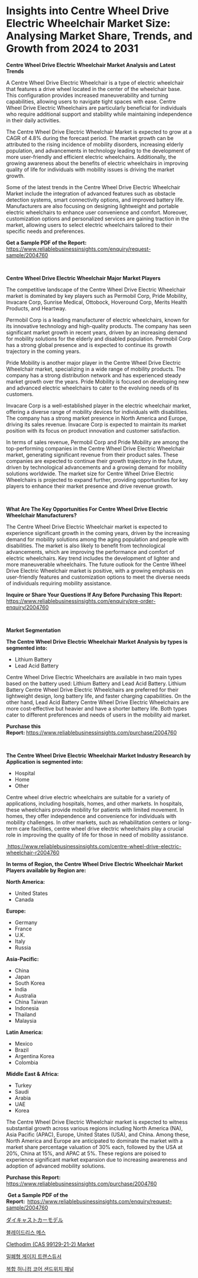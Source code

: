 <p><h1>Insights into Centre Wheel Drive Electric Wheelchair Market Size: Analysing Market Share, Trends, and Growth from 2024 to 2031</h1></p><p><strong>Centre Wheel Drive Electric Wheelchair Market Analysis and Latest Trends</strong></p>
<p><p>A Centre Wheel Drive Electric Wheelchair is a type of electric wheelchair that features a drive wheel located in the center of the wheelchair base. This configuration provides increased maneuverability and turning capabilities, allowing users to navigate tight spaces with ease. Centre Wheel Drive Electric Wheelchairs are particularly beneficial for individuals who require additional support and stability while maintaining independence in their daily activities.</p><p>The Centre Wheel Drive Electric Wheelchair Market is expected to grow at a CAGR of 4.8% during the forecast period. The market growth can be attributed to the rising incidence of mobility disorders, increasing elderly population, and advancements in technology leading to the development of more user-friendly and efficient electric wheelchairs. Additionally, the growing awareness about the benefits of electric wheelchairs in improving quality of life for individuals with mobility issues is driving the market growth.</p><p>Some of the latest trends in the Centre Wheel Drive Electric Wheelchair Market include the integration of advanced features such as obstacle detection systems, smart connectivity options, and improved battery life. Manufacturers are also focusing on designing lightweight and portable electric wheelchairs to enhance user convenience and comfort. Moreover, customization options and personalized services are gaining traction in the market, allowing users to select electric wheelchairs tailored to their specific needs and preferences.</p></p>
<p><strong>Get a Sample PDF of the Report:&nbsp;</strong> <a href="https://www.reliablebusinessinsights.com/enquiry/request-sample/2004760">https://www.reliablebusinessinsights.com/enquiry/request-sample/2004760</a></p>
<p>&nbsp;</p>
<p><strong>Centre Wheel Drive Electric Wheelchair Major Market Players</strong></p>
<p><p>The competitive landscape of the Centre Wheel Drive Electric Wheelchair market is dominated by key players such as Permobil Corp, Pride Mobility, Invacare Corp, Sunrise Medical, Ottobock, Hoveround Corp, Merits Health Products, and Heartway. </p><p>Permobil Corp is a leading manufacturer of electric wheelchairs, known for its innovative technology and high-quality products. The company has seen significant market growth in recent years, driven by an increasing demand for mobility solutions for the elderly and disabled population. Permobil Corp has a strong global presence and is expected to continue its growth trajectory in the coming years.</p><p>Pride Mobility is another major player in the Centre Wheel Drive Electric Wheelchair market, specializing in a wide range of mobility products. The company has a strong distribution network and has experienced steady market growth over the years. Pride Mobility is focused on developing new and advanced electric wheelchairs to cater to the evolving needs of its customers.</p><p>Invacare Corp is a well-established player in the electric wheelchair market, offering a diverse range of mobility devices for individuals with disabilities. The company has a strong market presence in North America and Europe, driving its sales revenue. Invacare Corp is expected to maintain its market position with its focus on product innovation and customer satisfaction.</p><p>In terms of sales revenue, Permobil Corp and Pride Mobility are among the top-performing companies in the Centre Wheel Drive Electric Wheelchair market, generating significant revenue from their product sales. These companies are expected to continue their growth trajectory in the future, driven by technological advancements and a growing demand for mobility solutions worldwide. The market size for Centre Wheel Drive Electric Wheelchairs is projected to expand further, providing opportunities for key players to enhance their market presence and drive revenue growth.</p></p>
<p>&nbsp;</p>
<p><strong>What Are The Key Opportunities For Centre Wheel Drive Electric Wheelchair Manufacturers?</strong></p>
<p><p>The Centre Wheel Drive Electric Wheelchair market is expected to experience significant growth in the coming years, driven by the increasing demand for mobility solutions among the aging population and people with disabilities. The market is also likely to benefit from technological advancements, which are improving the performance and comfort of electric wheelchairs. Key trend includes the development of lighter and more maneuverable wheelchairs. The future outlook for the Centre Wheel Drive Electric Wheelchair market is positive, with a growing emphasis on user-friendly features and customization options to meet the diverse needs of individuals requiring mobility assistance.</p></p>
<p><strong>Inquire or Share Your Questions If Any Before Purchasing This Report:</strong> <a href="https://www.reliablebusinessinsights.com/enquiry/pre-order-enquiry/2004760">https://www.reliablebusinessinsights.com/enquiry/pre-order-enquiry/2004760</a></p>
<p>&nbsp;</p>
<p><strong>Market Segmentation</strong></p>
<p><strong>The Centre Wheel Drive Electric Wheelchair Market Analysis by types is segmented into:</strong></p>
<p><ul><li>Lithium Battery</li><li>Lead Acid Battery</li></ul></p>
<p><p>Centre Wheel Drive Electric Wheelchairs are available in two main types based on the battery used: Lithium Battery and Lead Acid Battery. Lithium Battery Centre Wheel Drive Electric Wheelchairs are preferred for their lightweight design, long battery life, and faster charging capabilities. On the other hand, Lead Acid Battery Centre Wheel Drive Electric Wheelchairs are more cost-effective but heavier and have a shorter battery life. Both types cater to different preferences and needs of users in the mobility aid market.</p></p>
<p><strong>Purchase this Report:&nbsp;</strong><a href="https://www.reliablebusinessinsights.com/purchase/2004760">https://www.reliablebusinessinsights.com/purchase/2004760</a></p>
<p>&nbsp;</p>
<p><strong>The Centre Wheel Drive Electric Wheelchair Market Industry Research by Application is segmented into:</strong></p>
<p><ul><li>Hospital</li><li>Home</li><li>Other</li></ul></p>
<p><p>Centre wheel drive electric wheelchairs are suitable for a variety of applications, including hospitals, homes, and other markets. In hospitals, these wheelchairs provide mobility for patients with limited movement. In homes, they offer independence and convenience for individuals with mobility challenges. In other markets, such as rehabilitation centers or long-term care facilities, centre wheel drive electric wheelchairs play a crucial role in improving the quality of life for those in need of mobility assistance.</p></p>
<p><a href="https://www.reliablebusinessinsights.com/centre-wheel-drive-electric-wheelchair-r2004760">&nbsp;https://www.reliablebusinessinsights.com/centre-wheel-drive-electric-wheelchair-r2004760</a></p>
<p><strong>In terms of Region, the Centre Wheel Drive Electric Wheelchair Market Players available by Region are:</strong></p>
<p>
    <p> <strong> North America: </strong>
        <ul>
            <li>United States</li>
            <li>Canada</li>
        </ul>
        </p> 
    <p> <strong> Europe: </strong>
        <ul>
            <li>Germany</li>
            <li>France</li>
            <li>U.K.</li>
            <li>Italy</li>
            <li>Russia</li>
        </ul>
        </p> 
    <p> <strong> Asia-Pacific: </strong>
        <ul>
            <li>China</li>
            <li>Japan</li>
            <li>South Korea</li>
            <li>India</li>
            <li>Australia</li>
            <li>China Taiwan</li>
            <li>Indonesia</li>
            <li>Thailand</li>
            <li>Malaysia</li>
        </ul>
        </p> 
    <p> <strong> Latin America: </strong>
        <ul>
            <li>Mexico</li>
            <li>Brazil</li>
            <li>Argentina Korea</li>
            <li>Colombia</li>
        </ul>
        </p> 
    <p> <strong> Middle East & Africa: </strong>
        <ul>
            <li>Turkey</li>
            <li>Saudi</li>
            <li>Arabia</li>
            <li>UAE</li>
            <li>Korea</li>
        </ul>
    </p>
    </p>
<p><p>The Centre Wheel Drive Electric Wheelchair market is expected to witness substantial growth across various regions including North America (NA), Asia Pacific (APAC), Europe, United States (USA), and China. Among these, North America and Europe are anticipated to dominate the market with a market share percentage valuation of 30% each, followed by the USA at 20%, China at 15%, and APAC at 5%. These regions are poised to experience significant market expansion due to increasing awareness and adoption of advanced mobility solutions.</p></p>
<p><strong>Purchase this Report: </strong><a href="https://www.reliablebusinessinsights.com/purchase/2004760">https://www.reliablebusinessinsights.com/purchase/2004760</a></p>
<p>&nbsp;<strong>Get a Sample PDF of the Report:&nbsp;&nbsp;</strong><a href="https://www.reliablebusinessinsights.com/enquiry/request-sample/2004760">https://www.reliablebusinessinsights.com/enquiry/request-sample/2004760</a></p>
<p><strong></strong></p>
<p><p><a href="https://github.com/jkjreqjscoxx7/Market-Research-Report-List-2/blob/main/2739619116852.md">ダイキャストカーモデル</a></p><p><a href="https://github.com/lzrvbyqzftro57/Market-Research-Report-List-2/blob/main/6951640125589.md">블레이드리스 메스</a></p><p><a href="https://github.com/phuonganhit041011/Market-Research-Report-List-1/blob/main/clethodim-cas-99129-21-2-market.md">Clethodim (CAS 99129-21-2) Market</a></p><p><a href="https://medium.com/@danielwardb68/%EA%B8%80%EB%A1%9C%EB%B2%8C-%EB%B0%80%EB%B4%89-%EA%B2%8C%EC%9D%B4%EC%A7%80-%EB%B3%80%ED%99%98%EA%B8%B0-%EC%8B%9C%EC%9E%A5-%EB%B2%94%EC%9C%84%EC%97%90-%EB%8C%80%ED%95%9C-%EC%B2%A0%EC%A0%80%ED%95%9C-%EB%B6%84%EC%84%9D-%EB%B0%8F-2024%EB%85%84%EB%B6%80%ED%84%B0-2031%EB%85%84%EA%B9%8C%EC%A7%80-%EC%98%88%EC%B8%A1%EB%90%9C-%EB%B9%A0%EB%A5%B4%EA%B2%8C-%EC%84%B1%EC%9E%A5%ED%95%98%EB%8A%94-cagr-7d66818a8558">밀폐형 게이지 트랜스듀서</a></p><p><a href="https://medium.com/@larryanana1_81059/%EB%B3%B5%ED%95%A9-%ED%97%88%EB%8B%88%EC%BD%A4-%EC%BD%94%EC%96%B4-%EC%83%8C%EB%93%9C%EC%9C%84%EC%B9%98-%ED%8C%A8%EB%84%90-%EC%82%B0%EC%97%85%EC%97%90-%EB%8C%80%ED%95%9C-%ED%86%B5%EC%B0%B0-2031%EB%85%84%EA%B9%8C%EC%A7%80%EC%9D%98-%EC%8B%9C%EC%9E%A5-%EA%B8%88%EC%9C%B5-%EC%83%81%ED%83%9C-%EC%8B%9C%EC%9E%A5-%EA%B7%9C%EB%AA%A8-%EB%B0%8F-%EC%88%98%EC%9D%B5-%EB%B6%84%EC%84%9D-c6a19c44cdf6">복합 허니컴 코어 샌드위치 패널</a></p></p>
